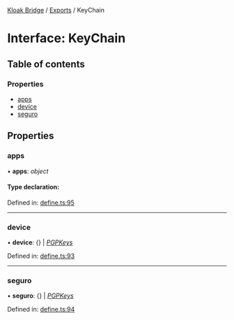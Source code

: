 [Kloak Bridge](../README.md) / [Exports](../modules.md) / KeyChain

# Interface: KeyChain

## Table of contents

### Properties

- [apps](keychain.md#apps)
- [device](keychain.md#device)
- [seguro](keychain.md#seguro)

## Properties

### apps

• **apps**: *object*

#### Type declaration:

Defined in: [define.ts:95](https://github.com/CoNET-project/kloak-bridge/blob/725d1ff/src/define.ts#L95)

___

### device

• **device**: {} \| [*PGPKeys*](pgpkeys.md)

Defined in: [define.ts:93](https://github.com/CoNET-project/kloak-bridge/blob/725d1ff/src/define.ts#L93)

___

### seguro

• **seguro**: {} \| [*PGPKeys*](pgpkeys.md)

Defined in: [define.ts:94](https://github.com/CoNET-project/kloak-bridge/blob/725d1ff/src/define.ts#L94)
